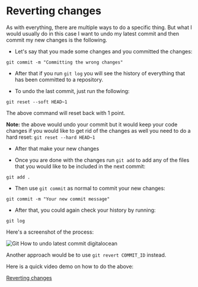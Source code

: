 # Reverting changes

As with everything, there are multiple ways to do a specific thing. But what I would usually do in this case I want to undo my latest commit and then commit my new changes is the following.

* Let's say that you made some changes and you committed the changes:

```command
git commit -m "Committing the wrong changes"
```

* After that if you run `git log` you will see the history of everything that has been committed to a repository.

* To undo the last commit, just run the following:

```command
git reset --soft HEAD~1
```

The above command will reset back with 1 point.

**Note:** the above would undo your commit but it would keep your code changes if you would like to get rid of the changes as well you need to do a hard reset: `git reset --hard HEAD~1`

* After that make your new changes

* Once you are done with the changes run `git add` to add any of the files that you would like to be included in the next commit:

```
git add .
```

* Then use `git commit` as normal to commit your new changes:

```
git commit -m "Your new commit message"
```

* After that, you could again check your history by running:

```
git log
```

Here's a screenshot of the process:

![Git How to undo latest commit digitalocean](https://i.imgur.com/L5zOGG1.png)

Another approach would be to use `git revert COMMIT_ID` instead.

Here is a quick video demo on how to do the above:

[Reverting changes](https://www.youtube.com/watch?v=54Hy6KnfbuY)